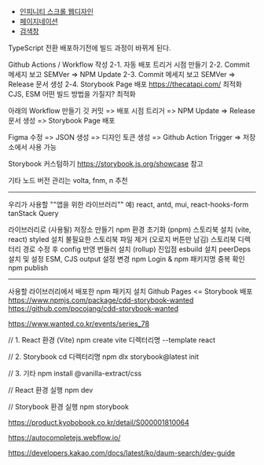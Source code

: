 - [인피니티 스크롤 웹디자인](https://webflow.com/made-in-webflow/website/gsap-flip-grid-view?ref=made-in-webflow-search&searchValue=list)
- [페이지네이션](https://#)
- [검색창](https://github.com/)

TypeScript 전환
배포하기전에 빌드 과정이 바뀌게 된다.

Github Actions / Workflow 작성
2-1. 자동 배포 트리거 시점 만들기
2-2. Commit 메세지 보고 SEMVer => NPM Update
2-3. Commit 메세지 보고 SEMVer => Release 문서 생성
2-4. Storybook Page 배포
https://thecatapi.com/
최적화
CJS, ESM 어떤 빌드 방법을 가질지? 최적화

아래의 Workflow 만들기
깃 커밋 => 배포 시점 트리거 => NPM Update => Release 문서 생성 => Storybook Page 배포

Figma 수정 => JSON 생성 => 디자인 토큰 생성 => Github Action Trigger => 저장소에서 사용 가능

Storybook 커스텀하기
https://storybook.js.org/showcase 참고

기타
노드 버전 관리는 volta, fnm, n 추천

---

우리가 사용할 ""앱을 위한 라이브러리""
예) react, antd, mui, react-hooks-form tanStack Query

라이브러리로 (사용될) 저장소 만들기
npm 환경 초기화 (pnpm)
스토리북 설치 (vite, react)
styled 설치
불필요한 스토리북 파일 제거 (오로지 버튼만 남김)
스토리북 디렉터리 경로 수정 후 config 반영
번들러 설치 (rollup)
진입점
esbuild 설치
peerDeps 설치 및 설정
ESM, CJS output 설정 변경
npm Login & npm 패키지명 중복 확인
npm publish

---

사용할 라이브러리에서 배포한 npm 패키지 설치
Github Pages <= Storybook 배포
https://www.npmjs.com/package/cdd-storybook-wanted
https://github.com/pocojang/cdd-storybook-wanted

https://www.wanted.co.kr/events/series_78

// 1. React 환경 (Vite)
npm create vite 디렉터리명 --template react

// 2. Storybook
cd 디렉터리명
npm dlx storybook@latest init

// 3. 기타
npm install @vanilla-extract/css

// React 환경 실행
npm dev

// Storybook 환경 실행
npm storybook

https://product.kyobobook.co.kr/detail/S000001810064

<!-- React와 TypeScript 함께 사용하기: TypeScript는 JavaScript에 정적 타입을 추가하여 코드의 안정성을 높이고, 에디터의 지원을 받아 개발 생산성을 향상시킬 수 있는 스크립트 언어입니다. React 프로젝트에 TypeScript를 어떻게 적용하고 최적화하는지에 대해 설명해보세요.

React에서의 Context API와 활용: React의 Context API는 컴포넌트 트리 안에서 전역적으로 사용할 수 있는 데이터를 관리하는 방법입니다. 이를 이용하여 어떻게 state 관리를 할 수 있는지, 어떻게 컴포넌트 간에 데이터를 공유할 수 있는지를 다루는 것이 좋습니다.

React Hooks (useEffect, useReducer, useRef 등) 사용법과 패턴: useState 외에도 다양한 React Hooks가 있으며, 이러한 Hooks을 사용하면 함수형 컴포넌트에서 상태와 생명주기 등을 관리할 수 있습니다. 각각의 Hook이 어떤 목적으로 사용되며 어떻게 사용하는지에 대해 기술해보세요.

React에서의 Error Boundary와 오류 처리: 어플리케이션에서 오류가 발생했을 때 어떻게 대응할 수 있는지, Error Boundary가 어떻게 동작하는지를 다루는 것이 좋습니다.

React Testing Library를 이용한 테스트 작성: 테스트 주도 개발(TDD)은 훌륭한 개발 방법론 중 하나입니다. React Testing Library를 이용해 어떻게 컴포넌트를 테스트하는지, 테스트를 통해 어떤 이점을 얻을 수 있는지를 설명하는 것도 흥미롭습니다.

React에서의 애니메이션 처리: React Transition Group이나 React Spring과 같은 라이브러리를 활용해서 애니메이션을 어떻게 구현하는지 설명해보세요. -->

<!-- https://quick-search-widget.webflow.io/ -->
<!-- https://wf-live-search.webflow.io/ -->

https://autocompletejs.webflow.io/

https://developers.kakao.com/docs/latest/ko/daum-search/dev-guide
